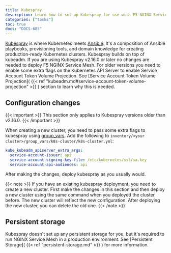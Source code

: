 ```yaml
---
title: Kubespray
description: Learn how to set up Kubespray for use with F5 NGINX Service Mesh.
categories: ["tasks"]
toc: true
docs: "DOCS-685"
---
```


[Kubespray](https://github.com/kubernetes-sigs/kubespray) is where Kubernetes meets [Ansible](https://www.ansible.com/). It's a composition of Ansible playbooks, provisioning tools, and domain knowledge for creating production-ready Kubernetes clusters. Kubespray builds on top of kubeadm. If you are using Kubespray v2.16.0 or later no changes are needed to deploy F5 NGINX Service Mesh. For older versions you need to enable some extra flags on the Kubernetes API Server to enable Service Account Token Volume Projection. See [Service Account Token Volume Projection]( {{< ref "kubeadm.md#service-account-token-volume-projection" >}} ) section to learn why this is needed.

## Configuration changes

{{< important >}}
This section only applies to Kubespray versions older than v2.16.0.
{{< /important >}}

When creating a new cluster, you need to pass some extra flags to kubespray using [group_vars](https://github.com/kubernetes-sigs/kubespray/blob/master/docs/ansible/vars.md). Add the following to `inventory/<your cluster>/group_vars/k8s-cluster/k8s-cluster.yml`:

```yaml
kube_kubeadm_apiserver_extra_args:
  service-account-issuer: api
  service-account-signing-key-file: /etc/kubernetes/ssl/sa.key
  service-account-api-audiences: api
```

After making the changes, deploy kubespray as you usually would.

{{< note >}}
If you have an existing kubespray deployment, you need to create a new cluster. First make the changes in this section and then deploy a new cluster using the same command when you deployed the cluster before. The new cluster will reflect the new configuration. After deploying the new cluster, you can delete the old one.
{{< /note >}}

## Persistent storage

Kubespray doesn't set up any persistent storage for you, but it's required to run NGINX Service Mesh in a production environment. See [Persistent Storage]( {{< ref "persistent-storage.md" >}} ) for more information.
